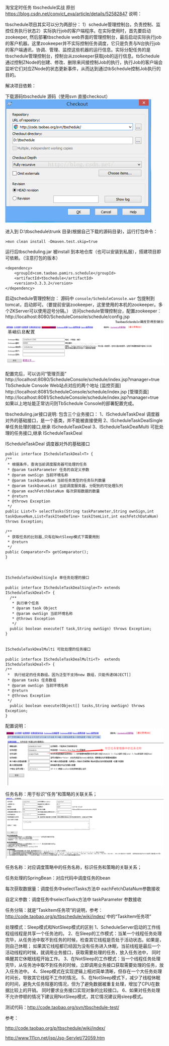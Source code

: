 淘宝定时任务 tbschedule实战
原创 https://blog.csdn.net/convict_eva/article/details/52582847
说明：

tbschedule项目其实可以分为两部分：
1）schedule管理控制台。负责控制、监控任务执行状态2）实际执行job的客户端程序。在实际使用时，首先要启动zookeeper, 然后部署tbschedule web界面的管理控制台，最后启动实际执行job的客户机器。这里zookeeper并不实际控制任务调度，它只是负责与N台执行job的客户端通讯，协调、管理、监控这些机器的运行信息。实际分配任务的是tbschedule管理控制台，控制台从zookeeper获取job的运行信息。tbSchedule通过控制ZNode的创建、修改、删除来间接控制Job的执行，执行Job的客户端会监听它们对应ZNode的状态更新事件，从而达到通过tbSchedule控制Job执行的目的。

解决项目依赖：

下载源码tbschedule 源码（使用svn 直接checkout）
![此处输入图片的描述][1]


进入到 D:\tbschedule\trunk 目录(根据自己下载的源码目录)，运行打包命令：

    >mvn clean install -Dmaven.test.skip=true

运行后tbscheduling.jar 被install 到本地仓库（也可以安装到私服），搭建项目即可依赖。（注意打包的版本）

    <dependency>  
        <groupId>com.taobao.pamirs.schedule</groupId>  
        <artifactId>tbschedule</artifactId>  
        <version>3.3.3.2</version>  
    </dependency>

  

启动schedule管理控制台：
源码中 `console/ScheduleConsole.war` 包提制到tomcat，启动即可。（要提前安装zookeeper，这里使用的本机的zookeeper。多个ZKServer可以使用逗号分隔。）
访问schedule管理控制台，配置zookeeper：http://localhost:8080/ScheduleConsole/schedule/config.jsp
![此处输入图片的描述][2]


配置完后，可以访问“管理页面”
http://localhost:8080/ScheduleConsole/schedule/index.jsp?manager=true
TbSchedule Console Web站点对应的两个地址
[监控页面]       http://localhost:8081/ScheduleConsole/schedule/index.jsp
[管理页面]       http://localhost:8081/ScheduleConsole/schedule/index.jsp?manager=true
如果以上地址能正常访问则TbSchedule Console的部署配置完成。

tbscheduling.jar接口说明:
包含三个业务接口：
1、IScheduleTaskDeal 调度器对外的基础接口，是一个基类，并不能被直接使用
2、IScheduleTaskDealSingle 单任务处理的接口,继承 IScheduleTaskDeal
3、IScheduleTaskDealMulti 可批处理的任务接口,继承 IScheduleTaskDeal

IScheduleTaskDeal 调度器对外的基础接口

    public interface IScheduleTaskDeal<T> {  
    /** 
     * 根据条件，查询当前调度服务器可处理的任务  
     * @param taskParameter 任务的自定义参数 
     * @param ownSign 当前环境名称 
     * @param taskQueueNum 当前任务类型的任务队列数量 
     * @param taskQueueList 当前调度服务器，分配到的可处理队列 
     * @param eachFetchDataNum 每次获取数据的数量 
     * @return 
     * @throws Exception 
     */  
    public List<T> selectTasks(String taskParameter,String ownSign,int taskQueueNum,List<TaskItemDefine> taskItemList,int eachFetchDataNum) throws Exception;

    /** 
     * 获取任务的比较器,只有在NotSleep模式下需要用到 
     * @return 
     */  
    public Comparator<T> getComparator();  
    }

  
    
    IScheduleTaskDealSingle 单任务处理的接口
    
    public interface IScheduleTaskDealSingle<T> extends IScheduleTaskDeal<T> {  
      /** 
       * 执行单个任务 
       * @param task Object 
       * @param ownSign 当前环境名称 
       * @throws Exception 
       */  
      public boolean execute(T task,String ownSign) throws Exception; 
    }

   
    IScheduleTaskDealMulti 可批处理的任务接口
    
    public interface IScheduleTaskDealMulti<T>  extends IScheduleTaskDeal<T> {  
    /** 
     *  执行给定的任务数组。因为泛型不支持new 数组，只能传递OBJECT[] 
     * @param tasks 任务数组 
     * @param ownSign 当前环境名称 
     * @return 
     * @throws Exception 
     */  
      public boolean execute(Object[] tasks,String ownSign) throws Exception; 
    }

 

 


配置说明：
![此处输入图片的描述][3]


任务名称：用于标识“任务”和策略的关联关系；
![此处输入图片的描述][4]




任务名称：对应调度策略中的任务名称，标识任务和策略的关联关系；

任务处理的SpringBean：对应代码中调度任务的bean

每次获取数据量：调度任务中selectTasks方法中 eachFetchDataNum参数接收

自定义参数：调度任务中selectTasks方法中 taskParameter 参数接收

任务分隔：就是“TaskItem任务项”的说明，参考：http://code.taobao.org/p/tbschedule/wiki/index/  中的“TaskItem任务项”

处理模式：Sleep模式和NotSleep模式的区别
1、ScheduleServer启动的工作线程组线程是共享一个任务池的。
2、在Sleep的工作模式：当某一个线程任务处理完毕，从任务池中取不到任务的时候，检查其它线程是否处于活动状态。如果是，则自己休眠；
   如果其它线程都已经因为没有任务进入休眠，当前线程是最后一个活动线程的时候，就调用业务接口，获取需要处理的任务，放入任务池中，
   同时唤醒其它休眠线程开始工作。
3、在NotSleep的工作模式：当一个线程任务处理完毕，从任务池中取不到任务的时候，立即调用业务接口获取需要处理的任务，放入任务池中。
4、Sleep模式在实现逻辑上相对简单清晰，但存在一个大任务处理时间长，导致其它线程不工作的情况。
5、在NotSleep模式下，减少了线程休眠的时间，避免大任务阻塞的情况，但为了避免数据被重复处理，增加了CPU在数据比较上的开销。
   同时要求业务接口实现对象的比较接口。
6、如果对任务处理不允许停顿的情况下建议用NotSleep模式，其它情况建议用sleep模式。   



测试代码：http://code.taobao.org/svn/tbschedule-test/

参考：

http://code.taobao.org/p/tbschedule/wiki/index/

http://www.111cn.net/jsp/Jsp-Servlet/72059.htm


  [1]: https://github.com/pro-common/pictureSource/blob/master/tbschedule-test/1000.png
  [2]: https://github.com/pro-common/pictureSource/blob/master/tbschedule-test/1002.png
  [3]: https://github.com/pro-common/pictureSource/blob/master/tbschedule-test/1003.png
  [4]: https://github.com/pro-common/pictureSource/blob/master/tbschedule-test/1004.png
